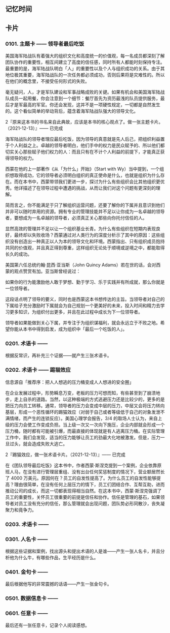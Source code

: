 ## 记忆时间

## 卡片

### 0101. 主题卡 —— 领导者最后吃饭

美国海军陆战队有着强大的组织文化和高度统一的价值观，每一名成员都深刻了解团队协作的重要性，相互间建立了高度的信任感，同时所有人都能时刻保持专注。最重要的是，海军陆战队明白「人」的重要性以及个人与组织成功的关系。由于其地位极其重要，海军陆战队的一次任务都必须成功，否则后果将是灾难性的。所以在他们的概念里，不接受任何形式的失败。

毫无疑问，人，才是军队建设和军事战略成败的关键。如果有机会和美国海军陆战队成员一起用餐，你会注意到一个细节：餐厅首先为资历最浅的队员提供服务，最后才是军最高的军官。你还会发现，这并不是一项硬性规定，一切都是自然发生的。这个看似简单的举动背后，蕴含着海军陆战队强大的领导文化。

2『原来这本书的书名来自此典故，应该是本书的核心观点了。做一张主题卡片。（2021-12-13）』—— 已完成

海军陆战队的领导者理应最后吃饭，因为领导的真意就是先人后己，把组织利益置于个人利益之上。卓越的领导者明白，他们手中的权力是民众赋予的、所以他们都切实关心那些赋子他们权力的人：而且只有在不计个人利益的前提下，才能真正获得领导的权力。

西蒙在他的上一部著作《从「为什么」开始》（Start with Wy）当中提到，一个组织想取得成功，它的领导者必须明白组织的真正使命是什么，也就是组织为什么存在。而在本书中，西蒙带领我们更进一步，探讨为什么有些组织会比其他组织更优秀。他详描述了在领导过程中遭遇的挑战，从而让我们对这个问题有更深刻的理解。

简而言之，你不能满足于只了解组织运营问题，还要了解你的下属并且意识到他们并非可以随时弃用的资源。拥有专业的管理技能并不足以让你成为一名卓越的领导者，要想成为一名卓越的领导者，必须真正关心那些向你托付信任的人。

显然高效的管理并不足以让一个组织基业长青。为什么有些组织在短期内表现良好，最终却以失败收场？西蒙通过对人类行为的深度分析示了其中的原因：这些组织没有创造出一种真正以人为本的领导文化和环境。西蒙指出、只有组织成员抱持共同的价值观，并且真正得到尊重，这样组织无论处于顺境或逆境之中，都能取得长久的成功。

美国第六任总统约翰·昆西·亚当斯（John Quincy Adams）若在世的话，会对西蒙的观点赞赏有加。亚当斯曾经说过：

如果你的行为能激励他人敢于梦想、勤于学习、乐于实践并有所成就，那么你就是一位领导者。

这段话点明了领导的要义，同时也是西蒙这本书想传达的主旨。当领导者对自己的下属给子充分激励时下属就会为自己规划一个更美好的未来，投入时间和精力去学习更多知识，为组织付出更多，并且在此过程中成长为下一位领导者。

领导者如果能做到关心下属，并专注于为组织谋福利，就会永远立于不败之地。希望你能从本书中得到启发，成为组织中「最后一个吃饭的人」。

### 0201. 术语卡 ——

根据反常识，再补充三个证据——就产生三张术语卡。

### 0202. 术语卡 —— 踢猫效应

信息源自「推荐序：把人人想逃的压力桶变成人人想进的安全圈」

在企业发展过程中，形势瞬息万变，老板的压力可想而知，有些甚至到了崩溃地步，走上自杀的道路。当然，以这种极端的方式逃避压力还是比较少的，更多的是把压力向员工转移。通常，领导者的压力会变成中层的压力，中层又会将压力转向基层，形成一个恶性循环的踢猫效应（对弱于自己或者等级低于自己的对象发泄不满情绪，而产生的连锁反应）。美国心理学会报告，3/4 的取场人士认为，来自上级的压力会使工作变成负担。当上级一次又一次向下施压，企业内部就会形成一个压力桶，随时都有可能被引爆，而最直接的体现就是有人逃离压力桶。在实际管理工作中，我们会发现，适当的压力能够让员工的劲最大化地被激发。但是，压力一旦过头，就会造成失败大逃亡。

2『踢猫效应，做一张术语卡片。（2021-12-13）』—— 已完成

在《团队领导最后吃饭》这本书中，作者西蒙·斯涅克提到一个案例，企业依靠原班人马，在没有进行管理层重组、没有出台任何奖惩制度的情况下，营业额居然长了 4000 万美元。原因何在？员工的自发性提高了。为什么员工的自发性能够提高？理由很简単，在没有任何上层压力的情下，员工们团结合作、互帮互助，进而推动公司的成长，而这一切都表现得相当自然。在这本书中，西蒙·斯涅克强调了员工的重要性，关怀员工很重要的前提是信任和协作。信任是管理的基石，如果领导者对员工没有充分的信任，那么管理就会出现问题，团队势必形同散沙，丧失凝聚力和竟争力。

### 0203. 术语卡 ——

### 0301. 人名卡 ——

根据这些证据和案例，找出源头和提出术语的人是谁——产生一张人名卡，并且分析他为什么牛，有哪些作品，生平经历是什么。

### 0401. 金句卡 ——

最后根据他写的非常震撼的话语——产生一张金句卡。

### 0501. 数据信息卡 ——

### 0601. 任意卡 ——

最后还有一张任意卡，记录个人阅读感想。